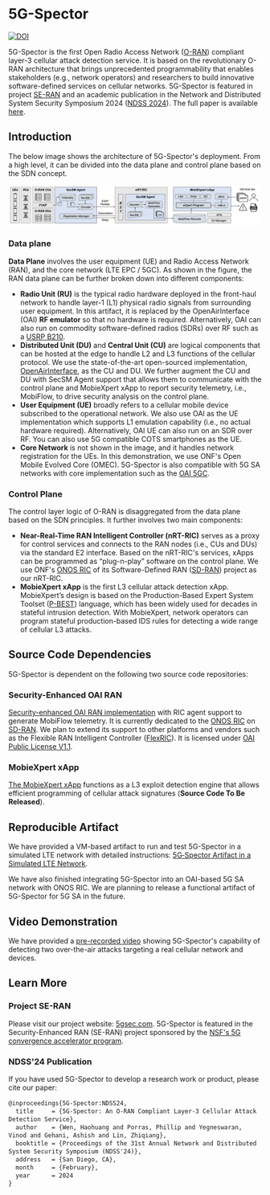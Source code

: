 # 5G-Spector

[![DOI](https://zenodo.org/badge/DOI/10.5281/zenodo.10108331.svg)](https://doi.org/10.5281/zenodo.10108331)

5G-Spector is the first Open Radio Access Network ([O-RAN](https://www.o-ran.org/)) compliant layer-3 cellular attack detection service. It is based on the revolutionary O-RAN architecture that brings unprecedented programmability that enables stakeholders (e.g., network operators) and researchers to build innovative software-defined services on cellular networks. 5G-Spector is featured in project [SE-RAN](https://5gsec.com) and an academic publication in the Network and Distributed System Security Symposium 2024 ([NDSS 2024](https://www.ndss-symposium.org/ndss2024/)). The full paper is available [here](https://web.cse.ohio-state.edu/~wen.423/papers/5G-Spector-NDSS24.pdf).

## Introduction

The below image shows the architecture of 5G-Spector's deployment. From a high level, it can be divided into the data plane and control plane based on the SDN concept.

![alt text](./figure/arch.png)

### Data plane
**Data Plane** involves the user equipment (UE) and Radio Access Network (RAN), and the core network (LTE EPC / 5GC). As shown in the figure, the RAN data plane can be further broken down into different components:

- **Radio Unit (RU)** is the typical radio hardware deployed in the front-haul network to handle layer-1 (L1) physical radio signals from surrounding user equipment. In this artifact, it is replaced by the OpenAirInterface (OAI) **RF emulator** so that no hardware is required. Alternatively, OAI can also run on commodity software-defined radios (SDRs) over RF such as a [USRP B210](https://www.ettus.com/all-products/ub210-kit/).
- **Distributed Unit (DU)** and **Central Unit (CU)** are logical components that can be hosted at the edge to handle L2 and L3 functions of the cellular protocol. We use the state-of-the-art open-sourced implementation, [OpenAirInterface](https://gitlab.eurecom.fr/oai/openairinterface5g/), as the CU and DU. We further augment the CU and DU with SecSM Agent support that allows them to communicate with the control plane and MobieXpert xApp to report security telemetry, i.e., MobiFlow, to drive security analysis on the control plane.
- **User Equipment (UE)** broadly refers to a cellular mobile device subscribed to the operational network. We also use OAI as the UE implementation which supports L1 emulation capability (i.e., no actual hardware required). Alternatively, OAI UE can also run on an SDR over RF. You can also use 5G compatible COTS smartphones as the UE.
- **Core Network** is not shown in the image, and it handles network registration for the UEs. In this demonstration, we use ONF's Open Mobile Evolved Core (OMEC). 5G-Spector is also compatible with 5G SA networks with core implementation such as the [OAI 5GC](https://gitlab.eurecom.fr/oai/cn5g/oai-cn5g-fed/).
	

### Control Plane 

The control layer logic of O-RAN is disaggregated from the data plane based on the SDN principles. It further involves two main components:

- **Near-Real-Time RAN Intelligent Controller (nRT-RIC)** serves as a proxy for
control services and connects to the RAN nodes (i.e., CUs and DUs) via the standard E2 interface. Based on the nRT-RIC's services, xApps can be programmed as “plug-n-play” software on the control plane. We use ONF's [ONOS RIC](https://docs.onosproject.org/v0.6.0/onos-cli/docs/cli/onos_ric/) of its Software-Defined RAN ([SD-RAN](https://docs.sd-ran.org/master/index.html)) project as our nRT-RIC.
- **MobieXpert xApp** is the first L3 cellular attack detection xApp. MobieXpert’s design is based on the Production-Based Expert System Toolset ([P-BEST](https://ieeexplore.ieee.org/document/766911)) language, which has been widely used for decades in stateful intrusion detection. With MobieXpert, network operators can program stateful production-based IDS rules for detecting a wide range of cellular L3 attacks.



## Source Code Dependencies

5G-Spector is dependent on the following two source code repositories:

### Security-Enhanced OAI RAN

[Security-enhanced OAI RAN implementation](https://github.com/5GSEC/OAI-5G) with RIC agent support to generate MobiFlow telemetry. It is currently dedicated to the [ONOS RIC](https://docs.onosproject.org/v0.6.0/onos-cli/docs/cli/onos_ric/) on [SD-RAN](https://docs.sd-ran.org/master/index.html). We plan to extend its support to other platforms and vendors such as the Flexible RAN Intelligent Controller ([FlexRIC](https://gitlab.eurecom.fr/mosaic5g/flexric)). It is licensed under [OAI Public License V1.1](https://openairinterface.org/legal/oai-public-license/).

### MobieXpert xApp

[The MobieXpert xApp](https://github.com/5GSEC/mobi-expert-xapp) functions as a L3 exploit detection engine that allows efficient programming of cellular attack signatures (**Source Code To Be Released**).


## Reproducible Artifact

We have provided a VM-based artifact to run and test 5G-Spector in a simulated LTE network with detailed instructions:
[5G‐Spector Artifact in a Simulated LTE Network](https://github.com/5GSEC/5G-Spector/wiki/5G%E2%80%90Spector-Artifact-in-a-Simulated-LTE-Network).

We have also finished integrating 5G-Spector into an OAI-based 5G SA network with ONOS RIC. We are planning to release a functional artifact of 5G-Spector for 5G SA in the future.


## Video Demonstration

We have provided a [pre-recorded video](https://www.5gsec.com/post/5g-spector-demo) showing 5G-Spector's capability of detecting two over-the-air attacks targeting a real cellular network and devices.



## Learn More

### Project SE-RAN

Please visit our project website: [5gsec.com](https://www.5gsec.com/). 5G-Spector is featured in the Security-Enhanced RAN (SE-RAN) project sponsored by the [NSF's 5G convergence accelerator program](https://www.nsf.gov/awardsearch/showAward?AWD_ID=2326882&HistoricalAwards=false).

### NDSS'24 Publication

If you have used 5G-Spector to develop a research work or product, please cite our paper:

```
@inproceedings{5G-Spector:NDSS24,
  title     = {5G-Spector: An O-RAN Compliant Layer-3 Cellular Attack Detection Service},
  author    = {Wen, Haohuang and Porras, Phillip and Yegneswaran, Vinod and Gehani, Ashish and Lin, Zhiqiang},
  booktitle = {Proceedings of the 31st Annual Network and Distributed System Security Symposium (NDSS'24)},
  address   = {San Diego, CA},
  month     = {February},
  year      = 2024
}
```
